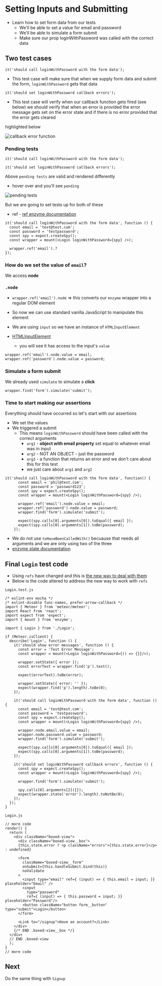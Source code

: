 # Setting Inputs and Submitting
* Learn how to set form data from our tests
    - We'll be able to set a value for email and password
    - We'll be able to simulate a form submit
    - Make sure our prop loginWithPassword was called with the correct data

## Two test cases
`it('should call loginWithPassword with the form data');`

* This test case will make sure that when we supply form data and submit the form, `loginWithPassword` gets that data

`it('should set loginWithPassword callback errors');`

* This test case will verify when our callback function gets fired (see below) we should verify that when an error is provided the error message gets set on the error state and if there is no error provided that the error gets cleared

highlighted below

![callback error function](https://i.imgur.com/2EhDQlI.png)

### Pending tests
```
it('should call loginWithPassword with the form data');

it('should set loginWithPassword callback errors');
```

Above `pending tests` are valid and rendered differently

* hover over and you'll see `pending`

![pending tests](https://i.imgur.com/JbIqD5J.png)

But we are going to set tests up for both of these

* ref - [ref enzyme documentation](http://airbnb.io/enzyme/docs/api/ReactWrapper/ref.html)

```
it('should call loginWithPassword with the form data', function () {
  const email = 'test@test.com';
  const password = 'testpassword';
  const spy = expect.createSpy();
  const wrapper = mount(<Login loginWithPassword={spy} />);

  wrapper.ref('email').?
});
```

### How do we set the value of `email`?
We access **node**

### `.node`
* `wrapper.ref('email').node` => this converts our `enzyme` wrapper into a regular DOM element
* So now we can use standard vanilla JavaScript to manipulate this element
* We are using `input` so we have an instance of `HTMLInputElement`

* [HTMLInputElement](https://developer.mozilla.org/en-US/docs/Web/API/HTMLInputElement)
    - you will see it has access to the input's `value`

```
wrapper.ref('email').node.value = email;
wrapper.ref('password').node.value = password;
```

### Simulate a form submit
We already used `simulate` to simulate a **click**

`wrapper.find('form').simulate('submit');`

### Time to start making our assertions
Everything should have occurred so let's start with our assertions

* We set the values
* We triggered a submit
    - This means `loginWithPassword` should have been called with the correct arguments
        + `arg1` - **object with email property** set equal to whatever email was in input
        + `arg2` - NOT AN OBJECT - just the password
        + `arg3` - a function that returns an error and we don't care about this for this test
        + we just care about `arg1` and `arg2`

```
it('should call loginWithPassword with the form data', function() {
      const email = 'phil@test.com';
      const password = 'password123';
      const spy = expect.createSpy();
      const wrapper = mount(<Login loginWithPassword={spy} />);

      wrapper.ref('email').node.value = email;
      wrapper.ref('password').node.value = password;
      wrapper.find('form').simulate('submit');

      expect(spy.calls[0].arguments[0]).toEqual({ email });
      expect(spy.calls[0].arguments[1]).toBe(password);
    });
```

* We do not use `toHaveBeenCalledWith()` becuause that needs all arguments and we are only using two of the three
* [enzyme state documentation](http://airbnb.io/enzyme/docs/api/ReactWrapper/state.html)

## Final `Login` test code
* Using `refs` have changed and this is [the new way to deal with them](https://facebook.github.io/react/docs/refs-and-the-dom.html)
* Below is the code altered to address the new way to work with `refs`

`Login.test.js`

```
/* eslint-env mocha */
/* eslint-disable func-names, prefer-arrow-callback */
import { Meteor } from 'meteor/meteor';
import React from 'react';
import expect from 'expect';
import { mount } from 'enzyme';

import { Login } from './Login';

if (Meteor.isClient) {
  describe('Login', function () {
    it('should show error messages', function () {
      const error = 'Test Error Message';
      const wrapper = mount(<Login loginWithPassword={() => {}}/>);

      wrapper.setState({ error });
      const errorText = wrapper.find('p').text();

      expect(errorText).toBe(error);

      wrapper.setState({ error: '' });
      expect(wrapper.find('p').length).toBe(0);
    });

    it('should call loginWithPassword with the form data', function () {
      const email = 'test@test.com';
      const password = 'testpassword';
      const spy = expect.createSpy();
      const wrapper = mount(<Login loginWithPassword={spy} />);

      wrapper.node.email.value = email;
      wrapper.node.password.value = password;
      wrapper.find('form').simulate('submit');

      expect(spy.calls[0].arguments[0]).toEqual({ email });
      expect(spy.calls[0].arguments[1]).toBe(password);
    });

    it('should set loginWithPassword callback errors', function () {
      const spy = expect.createSpy();
      const wrapper = mount(<Login loginWithPassword={spy} />);

      wrapper.find('form').simulate('submit');

      spy.calls[0].arguments[2]({});
      expect(wrapper.state('error').length).toNotBe(0);
    });
  });
}
```

`Login.js`

```
// more code
render() {
  return (
    <div className="boxed-view">
      <div className="boxed-view__box">
      {this.state.error ? <p className="errors">{this.state.error}</p> : undefined}

      <form
        className="boxed-view__form"
        onSubmit={this.handleSubmit.bind(this)}
        noValidate
      >
        <input type="email" ref={ (input) => { this.email = input; }} placeholder="Email" />
        <input
          type="password"
          ref={ (input) => { this.password = input; }} placeholder="Password"/>
        <button className="button form__button" type="submit">Login</button>
      </form>

      <Link to="/signup">Have an account?</Link>
    </div>
    {/* END .boxed-view__box */}
  </div>
  // END .boxed-view
  );
}
// more code
```

## Next
Do the same thing with `Signup`

